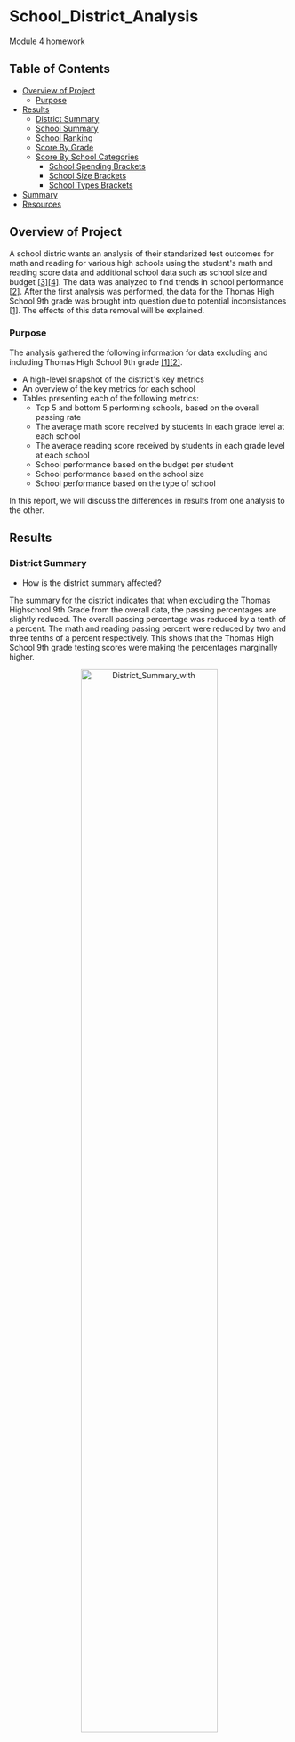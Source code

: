 # School_District_Analysis
Module 4 homework

## Table of Contents
- [Overview of Project](#OverviewProject)
  * [Purpose](#purpose)
- [Results](#Results)
  * [District Summary](#DistSumm)
  * [School Summary](#SchoolSumm)
  * [School Ranking](#SchoolRank)
  * [Score By Grade](#ScoreGrade)
  * [Score By School Categories](#SchoolCat)
    * [School Spending Brackets](#SchoolSpend) 
    * [School Size Brackets](#SchoolSize) 
    * [School Types Brackets](#SchoolType) 
- [Summary](#Summary)
- [Resources](#Resources)

 
## <a name="OverviewProject"></a>Overview of Project

A school distric wants an analysis of their standarized test outcomes for math and reading for various high schools using the student's math and reading score data and additional school data such as school size and budget [[3]](#3)[[4]](#4). The data was analyzed to find trends in school performance [[2]](#2). After the first analysis was performed, the data for the Thomas High School 9th grade was brought into question due to potential inconsistances [[1]](#1). The effects of this data removal will be explained. 

### <a name="purpose"></a>Purpose

 The analysis gathered the following information for data excluding and including Thomas High School 9th grade [[1]](#1)[[2]](#2).
 
* A high-level snapshot of the district's key metrics
* An overview of the key metrics for each school
* Tables presenting each of the following metrics:
  - Top 5 and bottom 5 performing schools, based on the overall passing rate
  - The average math score received by students in each grade level at each school
  - The average reading score received by students in each grade level at each school
  - School performance based on the budget per student
  - School performance based on the school size 
  - School performance based on the type of school
 
 In this report, we will discuss the differences in results from one analysis to the other.
 
## <a name="Results"></a>Results

### <a name="DistSumm"></a>District Summary
* How is the district summary affected?

The summary for the district indicates that when excluding the Thomas Highschool 9th Grade from the overall data, the passing percentages are slightly reduced. The overall passing percentage was reduced by a tenth of a percent. The math and reading passing percent were reduced by two and three tenths of a percent respectively. This shows that the Thomas High School 9th grade testing scores were making the percentages marginally higher.   

<p align="center"> <img src="Resources/Pictures/District_Summary_with.png" width ="70%" alt="District_Summary_with"> </p>
<p align="center"> Figure 1: District Summary Including THS 9th Grade</p> 

<p align="center"> <img src="Resources/Pictures/District_Summary_without.png" width ="70%" alt="District_Summary_without"> </p>
<p align="center"> Figure 2: District Summary Excluding THS 9th Grade</p> 

### <a name="SchoolSumm"></a>School Summary
* How is the school summary affected?

The school summary indicates a small variation to the averages and passing percentages for Thomas High School. In Figure 4 we are only showing Thomas High School as all other high schoolds did not change. When taking out the 9th grade scores, the average for math score was reduced by 0.067 points and the average reading scores increased by 0.047 points. All of the percentages decreased when taking the 9th grade scores out, but only by a small amount. The overall passing percentage waas affected the most, with only a 0.32 difference in the values. 

<p align="center"> <img src="Resources/Pictures/Per_School_Metrics_with.png" width ="70%" alt="Per_School_Metrics_with"> </p>
<p align="center"> Figure 3: School Summary Including THS 9th Grade</p> 

<p align="center"> <img src="Resources/Pictures/Per_School_Metrics_without_Corrected_THS.png" width ="70%" alt="Per_School_Metrics_without_Corrected_THS"> </p>
<p align="center"> Figure 4: School Summary Excluding THS 9th Grade - THS only</p> 

### <a name="SchoolRank"></a>School Ranking

* How does replacing the ninth graders’ math and reading scores affect Thomas High School’s performance relative to the other schools?

The 9th graders' math and reading scores did not affect Thomas High School's ranking with respect to the other schools. In the analysis including and excluding the data, Thomas High School came second in both school rankings. The overall passing percentage is reduced from 90.94% to 90.63% from when including to when excluding the 9th graders' scores. This drop was not significant tnough to move Thomas High School's place. 

<p align="center"> <img src="Resources/Pictures/Top_Schools_with.png" width ="70%" alt="Top_Schools_with"> </p>
<p align="center"> Figure 3: Top Schools Including THS 9th Grade</p> 

<p align="center"> <img src="Resources/Pictures/Top_Schools_without.png" width ="70%" alt="Top_Schools_without"> </p>
<p align="center"> Figure 4: Top Schools Excluding THS 9th Grade</p> 

### <a name="ScoreGrade"></a>Scores By Grade

* How does replacing the ninth-grade scores affect math and reading scores by grade:
 
The only change for this part of the analysis is that the math and reading for Thomas High School 9th grade is changed from a value, to nan. All the other values remain unchanged. 

<p align="center"> <img src="Resources/Pictures/By_Grade_Math.png" width ="70%" alt="By_Grade_Math"> </p>
<p align="center"> Figure 5: Math Scores By Grade Including vs Excluding THS 9th Grade</p> 

<p align="center"> <img src="Resources/Pictures/By_Grade_Reading.png" width ="70%" alt="By_Grade_Reading"> </p>
<p align="center"> Figure 6: Reading Scores By Grade Including vs Excluding THS 9th Grade</p> 

### <a name="SchoolCat"></a> Scores by School Categories

* How does replacing the ninth-grade scores affect scores by school spending, school size and school type:

The results for scores by school spending, size and type were slightly changed in the categories that Thomas High School belonged in when removing the 9th grade data. But the changes were so insignificant, that when rounding up for formatting purposes the tables for school spending, school size and school type looked identical with and without the 9th grade data. 

#### <a name="SchoolSpend"></a> School Spending Brackets

<p align="center"> <img src="Resources/Pictures/Spending_Ranges_with.png" width ="70%" alt="Spending_Ranges_with"> </p>
<p align="center"> Figure 7: Spending Ranges Including THS 9th Grade</p> 

<p align="center"> <img src="Resources/Pictures/Spending_Ranges_without.png" width ="70%" alt="Spending_Ranges_without"> </p>
<p align="center"> Figure 8: Spending Ranges Excluding THS 9th Grade</p> 

<p align="center"> <img src="Resources/Pictures/Spending_Ranges_Formatted.png" width ="70%" alt="Spending_Ranges_Formatted"> </p>
<p align="center"> Figure 9: Spending Ranges Formatted for Both Analysis</p> 

#### <a name="SchoolSize"></a> School Size Brackets

<p align="center"> <img src="Resources/Pictures/School_Size_with.png" width ="70%" alt="School_Size_with"> </p>
<p align="center"> Figure 10: School Size Ranges Including THS 9th Grade</p> 

<p align="center"> <img src="Resources/Pictures/School_Size_without.png" width ="70%" alt="School_Size_without"> </p>
<p align="center"> Figure 11: School Size Ranges Excluding THS 9th Grade</p> 

<p align="center"> <img src="Resources/Pictures/School_Size_formatted.png" width ="70%" alt="School_Size_formatted"> </p>
<p align="center"> Figure 12: School Size Formatted for Both Analysis</p> 


#### <a name="SchoolType"></a> School Types Brackets
  
<p align="center"> <img src="Resources/Pictures/School_Type_with.png" width ="70%" alt="School_Type_with"> </p>
<p align="center"> Figure 13: School Type Including THS 9th Grade</p> 

<p align="center"> <img src="Resources/Pictures/School_Type_without.png" width ="70%" alt="School_Type_without"> </p>
<p align="center"> Figure 14: School Type Excluding THS 9th Grade</p> 

<p align="center"> <img src="Resources/Pictures/School_Type_formatted.png" width ="70%" alt="School_Type_formatted"> </p>
<p align="center"> Figure 15: School Type Formatted for Both Analysis</p> 


## <a name="Summary"></a> Summary

Generally speaking, the effects of excluding the Thomas High School 9th grade data were insignificant. At a district level the ranking of Thomas High School did not change, . At the school level, . Overall although the 9th grade data did enhance the passing percentages, the effects were small. 

## <a name="Resources"></a>Resources

<a name="1">[1]</a> [School Distric Analysis without Thomas High School 9th Grade](https://github.com/tamiespinosa/School_District_Analysis/blob/d230e051353b12aff7ec079be477609ec4f7bb8c/PyCitySchools_Challenge.ipynb)

<a name="2">[2]</a> [School District Analysis](https://github.com/tamiespinosa/School_District_Analysis/blob/d230e051353b12aff7ec079be477609ec4f7bb8c/PyCitySchools.ipynb)

<a name="3">[3]</a> [School Data](https://github.com/tamiespinosa/School_District_Analysis/blob/d230e051353b12aff7ec079be477609ec4f7bb8c/Resources/schools_complete.csv)

<a name="4">[4]</a> [Student Data](https://github.com/tamiespinosa/School_District_Analysis/blob/d230e051353b12aff7ec079be477609ec4f7bb8c/Resources/students_complete.csv)

[5] https://docs.github.com/en/get-started/writing-on-github/getting-started-with-writing-and-formatting-on-github/basic-writing-and-formatting-syntax

